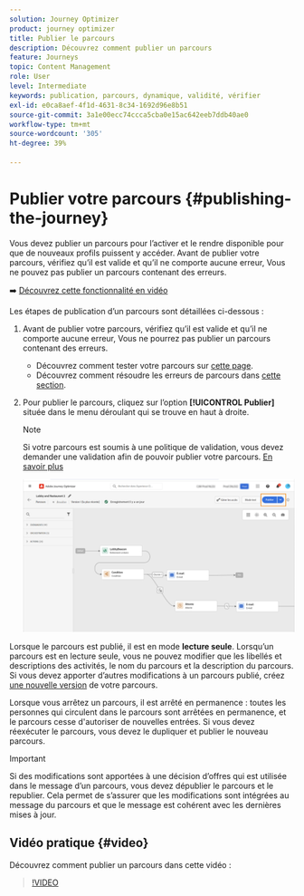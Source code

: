 ```yaml
---
solution: Journey Optimizer
product: journey optimizer
title: Publier le parcours
description: Découvrez comment publier un parcours
feature: Journeys
topic: Content Management
role: User
level: Intermediate
keywords: publication, parcours, dynamique, validité, vérifier
exl-id: e0ca8aef-4f1d-4631-8c34-1692d96e8b51
source-git-commit: 3a1e00ecc74ccca5cba0e15ac642eeb7ddb40ae0
workflow-type: tm+mt
source-wordcount: '305'
ht-degree: 39%

---
```


# Publier votre parcours {#publishing-the-journey}

Vous devez publier un parcours pour l’activer et le rendre disponible pour que de nouveaux profils puissent y accéder. Avant de publier votre parcours, vérifiez qu’il est valide et qu’il ne comporte aucune erreur, Vous ne pouvez pas publier un parcours contenant des erreurs.

➡️ [Découvrez cette fonctionnalité en vidéo](#video)

Les étapes de publication d’un parcours sont détaillées ci-dessous :

1. Avant de publier votre parcours, vérifiez qu’il est valide et qu’il ne comporte aucune erreur, Vous ne pourrez pas publier un parcours contenant des erreurs.

   * Découvrez comment tester votre parcours sur [cette page](testing-the-journey.md).
   * Découvrez comment résoudre les erreurs de parcours dans [cette section](../building-journeys/troubleshooting.md#checking-for-errors-before-testing).

1. Pour publier le parcours, cliquez sur l’option **[!UICONTROL Publier]** située dans le menu déroulant qui se trouve en haut à droite.

   >[!NOTE]
   >
   > Si votre parcours est soumis à une politique de validation, vous devez demander une validation afin de pouvoir publier votre parcours. [En savoir plus](../test-approve/gs-approval.md)


   ![](assets/journeyuc1_18.png)

Lorsque le parcours est publié, il est en mode **lecture seule**. Lorsqu’un parcours est en lecture seule, vous ne pouvez modifier que les libellés et descriptions des activités, le nom du parcours et la description du parcours. Si vous devez apporter d’autres modifications à un parcours publié, créez [une nouvelle version](journey-ui.md#journey-versions) de votre parcours.

Lorsque vous arrêtez un parcours, il est arrêté en permanence : toutes les personnes qui circulent dans le parcours sont arrêtées en permanence, et le parcours cesse d&#39;autoriser de nouvelles entrées. Si vous devez réexécuter le parcours, vous devez le dupliquer et publier le nouveau parcours.


>[!IMPORTANT]
>
>Si des modifications sont apportées à une décision d’offres qui est utilisée dans le message d’un parcours, vous devez dépublier le parcours et le republier. Cela permet de s’assurer que les modifications sont intégrées au message du parcours et que le message est cohérent avec les dernières mises à jour.

## Vidéo pratique {#video}

Découvrez comment publier un parcours dans cette vidéo :

>[!VIDEO](https://video.tv.adobe.com/v/3424998?quality=12)
